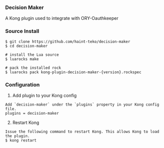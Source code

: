 ### Decision Maker 
A Kong plugin used to integrate with ORY-Oauthkeeper

### Source Install
```shell
$ git clone https://github.com/haint-teko/decision-maker
$ cd decision-maker

# install the Lua source
$ luarocks make

# pack the installed rock
$ luarocks pack kong-plugin-decision-maker-{version}.rockspec
```

### Configuration
1. Add plugin to your Kong config

```shell
Add `decision-maker` under the `plugins` property in your Kong config file.
plugins = decision-maker
```

2. Restart Kong

```shell
Issue the following command to restart Kong. This allows Kong to load the plugin.
$ kong restart
```

